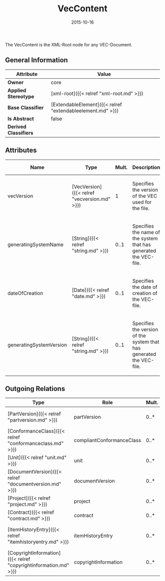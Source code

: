 ﻿---
title: VecContent
toc: false
type: specs
date: "2015-10-16"
draft: false
specification: VEC
version: 1.1.2
documentType: "Recommendation"
elementType: Class
classes:
  - VecContent
menu_name: vec-1.1.2
---
<p> The VecContent is the XML-Root node for any VEC-Document.      </p>

## General Information

| Attribute               | Value |
|-------------------------|-------|
| **Owner**               | core |
| **Applied Stereotype**  | [xml-root]({{< relref "xml-root.md" >}})<br/>  |
| **Base Classifier**     | [ExtendableElement]({{< relref "extendableelement.md" >}})<br/>  |
| **Is Abstract**         | false |
| **Derived Classifiers** |   |

## Attributes
|  Name  |  Type  |  Mult.  |  Description  |  Owning Classifier  |
|--------|--------|---------|---------------|--------------|
|vecVersion | [VecVersion]({{< relref "vecversion.md" >}}) | 1 | <p> Specifies the version of the VEC used for the file.      </p> | [VecContent]({{< relref "veccontent.md" >}}) |
|generatingSystemName | [String]({{< relref "string.md" >}}) | 0..1 | <p>Specifies the name of the system that has generated the VEC-file.  </p> | [VecContent]({{< relref "veccontent.md" >}}) |
|dateOfCreation | [Date]({{< relref "date.md" >}}) | 0..1 | <p>Specifies the date of creation of the VEC-file.  </p> | [VecContent]({{< relref "veccontent.md" >}}) |
|generatingSystemVersion | [String]({{< relref "string.md" >}}) | 0..1 | <p>Specifies the version of the system that has generated the VEC-file. </p> | [VecContent]({{< relref "veccontent.md" >}}) |

## Outgoing Relations
|    Type  |   Role   |   Mult.   |   Mult.   |   Description   |
|----------|----------|-----------|-----------|-----------------|
| [PartVersion]({{< relref "partversion.md" >}}) | partVersion | 0..* | 1 | Specifies the PartVersions contained in the VEC-file. |
| [ConformanceClass]({{< relref "conformanceclass.md" >}}) | compliantConformanceClass | 0..* | 1 | Specifies references to the conformance classes that apply to the VEC-file. |
| [Unit]({{< relref "unit.md" >}}) | unit | 0..* | 1 | Specifies the Units used in the VEC-file. |
| [DocumentVersion]({{< relref "documentversion.md" >}}) | documentVersion | 0..* | 1 | Specifies the DocumentVersions contained in the VEC-file. |
| [Project]({{< relref "project.md" >}}) | project | 0..* | 1 | Specifies the Projects used in the VEC-file. |
| [Contract]({{< relref "contract.md" >}}) | contract | 0..* | 1 | Specifies the contracts used in the VEC-file. |
| [ItemHistoryEntry]({{< relref "itemhistoryentry.md" >}}) | itemHistoryEntry | 0..* | 1 | Specifies the ItemVersionHistoryEntries for ItemVersions contained in the VEC-file. |
| [CopyrightInformation]({{< relref "copyrightinformation.md" >}}) | copyrightInformation | 0..* | 1 | Specifies the CopyrightInformation used in the VEC-file. |
